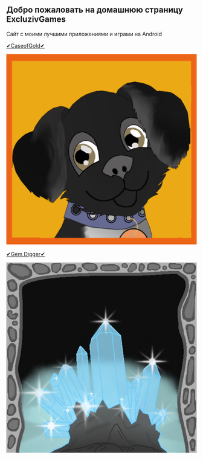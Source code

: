 ## Добро пожаловать на домашнюю страницу ExcluzivGames
Сайт с моими лучшими приложениями и играми на Android

[✔CaseofGold✔](#я-ссылка "https://play.google.com/store/apps/details?id=com.clickmoney") 

![alt text](ava_umka.png)

 [✔Gem Digger✔](#я-ссылка "https://play.google.com/store/apps/details?id=com.digger")
 
 ![alt text](ikon.png "✔Gem Digger✔")



